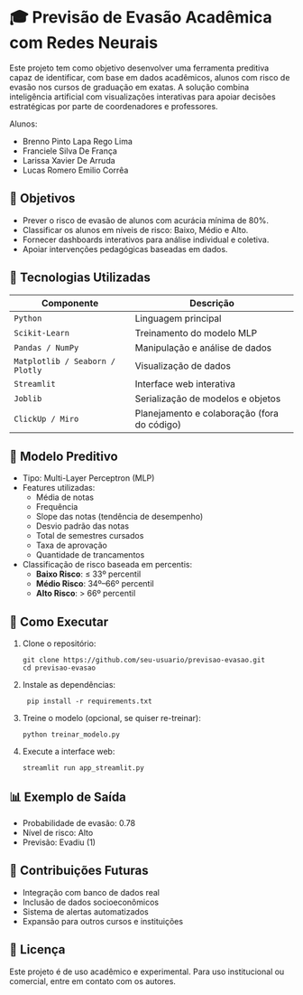 # 🎓 Previsão de Evasão Acadêmica com Redes Neurais

Este projeto tem como objetivo desenvolver uma ferramenta preditiva capaz de identificar, com base em dados acadêmicos, alunos com risco de evasão nos cursos de graduação em exatas. A solução combina inteligência artificial com visualizações interativas para apoiar decisões estratégicas por parte de coordenadores e professores.

Alunos:
- Brenno Pinto Lapa Rego Lima
- Franciele Silva De França
- Larissa Xavier De Arruda
- Lucas Romero Emilio Corrêa

## 📌 Objetivos

- Prever o risco de evasão de alunos com acurácia mínima de 80%.
- Classificar os alunos em níveis de risco: Baixo, Médio e Alto.
- Fornecer dashboards interativos para análise individual e coletiva.
- Apoiar intervenções pedagógicas baseadas em dados.

## 🧠 Tecnologias Utilizadas

| Componente         | Descrição                                 |
|--------------------|-------------------------------------------|
| `Python`           | Linguagem principal                       |
| `Scikit-Learn`     | Treinamento do modelo MLP                 |
| `Pandas / NumPy`   | Manipulação e análise de dados            |
| `Matplotlib / Seaborn / Plotly` | Visualização de dados       |
| `Streamlit`        | Interface web interativa                  |
| `Joblib`           | Serialização de modelos e objetos         |
| `ClickUp / Miro`   | Planejamento e colaboração (fora do código) |

## 🧪 Modelo Preditivo

- Tipo: Multi-Layer Perceptron (MLP)
- Features utilizadas:
  - Média de notas
  - Frequência
  - Slope das notas (tendência de desempenho)
  - Desvio padrão das notas
  - Total de semestres cursados
  - Taxa de aprovação
  - Quantidade de trancamentos
- Classificação de risco baseada em percentis:
  - **Baixo Risco**: ≤ 33º percentil
  - **Médio Risco**: 34º–66º percentil
  - **Alto Risco**: > 66º percentil


## 🚀 Como Executar

1. Clone o repositório:
   ```
   git clone https://github.com/seu-usuario/previsao-evasao.git
   cd previsao-evasao
   ```
2. Instale as dependências:
   ```
    pip install -r requirements.txt
    ```
3. Treine o modelo (opcional, se quiser re-treinar):
    ```
    python treinar_modelo.py
    ```
4. Execute a interface web:
    ```
    streamlit run app_streamlit.py
    ```
## 📊 Exemplo de Saída

- Probabilidade de evasão: 0.78
- Nível de risco: Alto
- Previsão: Evadiu (1)

## 🧩 Contribuições Futuras

- Integração com banco de dados real
- Inclusão de dados socioeconômicos
- Sistema de alertas automatizados
- Expansão para outros cursos e instituições

## 📄 Licença
Este projeto é de uso acadêmico e experimental. Para uso institucional ou comercial, entre em contato com os autores.
